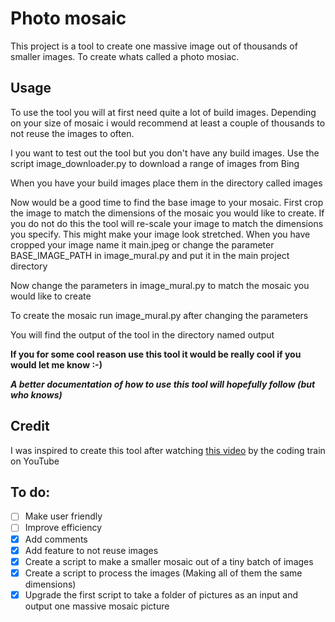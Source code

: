 # Photo mosaic
This project is a tool to create one massive image out of thousands of smaller images. To create whats called a photo mosiac.

## Usage
To use the tool you will at first need quite a lot of build images. Depending on your size of mosaic i would recommend at least a couple of thousands to not reuse the images to often.

I you want to test out the tool but you don't have any build images. Use the script image_downloader.py to download a range of images from Bing

When you have your build images place them in the directory called images

Now would be a good time to find the base image to your mosaic. First crop the image to match the dimensions of the mosaic you would like to create. If you do not do this the tool will re-scale your image to match the dimensions you specify. This might make your image look stretched. When you have cropped your image name it main.jpeg or change the parameter BASE_IMAGE_PATH in image_mural.py and put it in the main project directory

Now change the parameters in image_mural.py to match the mosaic you would like to create

To create the mosaic run image_mural.py after changing the parameters

You will find the output of the tool in the directory named output

**If you for some cool reason use this tool it would be really cool if you would let me know :-)**

***A better documentation of how to use this tool will hopefully follow (but who knows)***

## Credit

I was inspired to create this tool after watching [this video](https://www.youtube.com/results?search_query=image+mural+the+coding+train) by the coding train on YouTube

## To do:
- [ ] Make user friendly
- [ ] Improve efficiency
- [X] Add comments
- [X] Add feature to not reuse images
- [x] Create a script to make a smaller mosaic out of a tiny batch of images
- [x] Create a script to process the images (Making all of them the same dimensions)
- [x] Upgrade the first script to take a folder of pictures as an input and output one massive mosaic picture
